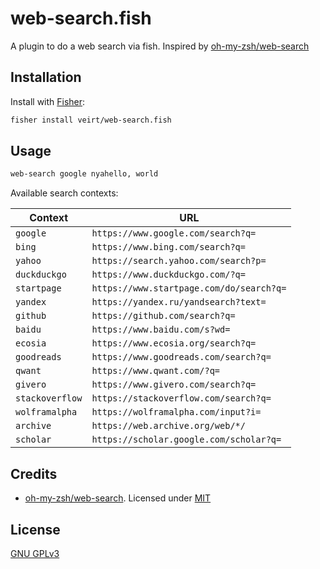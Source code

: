 # web-search.fish

A plugin to do a web search via fish.
Inspired by [oh-my-zsh/web-search](https://github.com/ohmyzsh/ohmyzsh/tree/master/plugins/web-search)

## Installation

Install with [Fisher](https://github.com/jorgebucaran/fisher):

```sh
fisher install veirt/web-search.fish
```

## Usage

```sh
web-search google nyahello, world
```

Available search contexts:

| Context         | URL                                      |
| --------------- | ---------------------------------------- |
| `google`        | `https://www.google.com/search?q=`       |
| `bing`          | `https://www.bing.com/search?q=`         |
| `yahoo`         | `https://search.yahoo.com/search?p=`     |
| `duckduckgo`    | `https://www.duckduckgo.com/?q=`         |
| `startpage`     | `https://www.startpage.com/do/search?q=` |
| `yandex`        | `https://yandex.ru/yandsearch?text=`     |
| `github`        | `https://github.com/search?q=`           |
| `baidu`         | `https://www.baidu.com/s?wd=`            |
| `ecosia`        | `https://www.ecosia.org/search?q=`       |
| `goodreads`     | `https://www.goodreads.com/search?q=`    |
| `qwant`         | `https://www.qwant.com/?q=`              |
| `givero`        | `https://www.givero.com/search?q=`       |
| `stackoverflow` | `https://stackoverflow.com/search?q=`    |
| `wolframalpha`  | `https://wolframalpha.com/input?i=`      |
| `archive`       | `https://web.archive.org/web/*/`         |
| `scholar`       | `https://scholar.google.com/scholar?q=`  |

## Credits

- [oh-my-zsh/web-search](https://github.com/ohmyzsh/ohmyzsh/tree/master/plugins/web-search). Licensed under [MIT](https://choosealicense.com/licenses/mit/)

## License

[ GNU GPLv3 ](https://choosealicense.com/licenses/gpl-3.0/)
